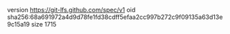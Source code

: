 version https://git-lfs.github.com/spec/v1
oid sha256:68a691972a4d9d78fe1fd38cdff5efaa2cc997b272c9f09135a63d13e9c15a19
size 1715
